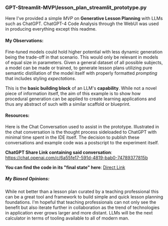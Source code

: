 ### GPT-Streamlit-MVP\lesson_plan_streamlit_prototype.py

Here I've provided a simple  *MVP* on **Generative Lesson Planning** with LLMs such as ChatGPT.
ChatGPT-4 Code Analysis through the WebUI was used in producing everything except this readme.


#### My Observations:

Fine-tuned models could hold higher potential with less dynamic generation being the trade-off in that scenario. This would only be relevant in models of equal size in parameters. Given a general dataset of all possible subjects, a model can be made or trained, to generate lesson plans utilizing pure semantic distillation of the model itself with properly formatted *prompting* that includes styling *expectations*.

This is the **basic building block** of an LLM's **capability**. While not a novel piece of information itself, the aim of this example is to show how procedural generation can be applied to create learning applications and thus any abstract of such with a similar scaffold or blueprint. 

#### Resources:

Here is the Chat Conversation used to assist in the prototype. Illustrated in the chat conversation is the thought process sideloaded to ChatGPT with minimal time spent in the IDE itself. The decision to publish these conversations and example code was a postscript to the experiment itself.

**ChatGPT Share Link containing said conversation**:
https://chat.openai.com/c/6a55fe17-591d-4819-bab0-74789377815b

**You can find the code in its "final state" here**:
[Direct Link](https://github.com/taylor-ennen/GPT-Streamlit-MVP/blob/main/lesson_plan_streamlit_prototype.py)

##### My Biased Opinions: 

While not better than a lesson plan curated by a teaching professional this can be a great tool and framework to build simple and quick lesson planning foundations. I'm hopeful that teaching professionals can not only see the benefit but also iterate further in collaboration as the trend of technologies in application ever grows larger and more distant. LLMs will be the next calculator in terms of tooling available to all of modern man.
